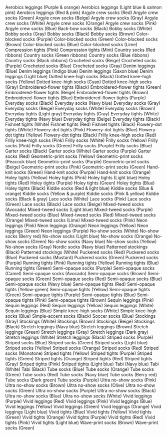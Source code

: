 Aerobics leggings (Purple & orange)
Aerobics leggings (Light blue & salmon pink)
Aerobics leggings (Red & pink)
Argyle crew socks (Red)
Argyle crew socks (Green)
Argyle crew socks (Beige)
Argyle crew socks (Gray)
Argyle crew socks (White)
Argyle crew socks (Orange)
Argyle crew socks (Pink)
Argyle crew socks (Blue)
Back-bow socks (Black)
Bobby socks (White)
Bobby socks (Gray)
Bobby socks (Black)
Bobby socks (Brown)
Color-blocked socks (Purple)
Color-blocked socks (Green)
Color-blocked socks (Brown)
Color-blocked socks (Blue)
Color-blocked socks (Lime)
Compression tights (Pink)
Compression tights (Mint)
Country socks (Red ribbons)
Country socks (Green ribbons)
Country socks (Blue ribbons)
Country socks (Black ribbons)
Crocheted socks (Beige)
Crocheted socks (Purple)
Crocheted socks (Blue)
Crocheted socks (Gray)
Denim leggings (Blue)
Denim leggings (Indigo blue)
Denim leggings (Saxon blue)
Denim leggings (Light blue)
Dotted knee-high socks (Black)
Dotted knee-high socks (Yellow)
Dotted knee-high socks (Cyan)
Dotted knee-high socks (Gray)
Embroidered-flower tights (Black)
Embroidered-flower tights (Green)
Embroidered-flower tights (Beige)
Embroidered-flower tights (Brown)
Embroidered-flower tights (Blue)
Embroidered-flower tights (Purple)
Everyday socks (Black)
Everyday socks (Navy blue)
Everyday socks (Gray)
Everyday socks (Beige)
Everyday socks (White)
Everyday socks (Brown)
Everyday tights (Light gray)
Everyday tights (Gray)
Everyday tights (White)
Everyday tights (Navy blue)
Everyday tights (Beige)
Everyday tights (Black)
Fishnet tights (White)
Fishnet tights (Red)
Fishnet tights (Black)
Flowery-dot tights (White)
Flowery-dot tights (Pink)
Flowery-dot tights (Blue)
Flowery-dot tights (Yellow)
Flowery-dot tights (Black)
Frilly knee-high socks (Red)
Frilly knee-high socks (Pink)
Frilly socks (White)
Frilly socks (Yellow)
Frilly socks (Pink)
Frilly socks (Green)
Frilly socks (Purple)
Frilly socks (Blue)
Garter socks (Black)
Garter socks (White)
Garter socks (Purple)
Garter socks (Red)
Geometric-print socks (Yellow)
Geometric-print socks (Peacock blue)
Geometric-print socks (Purple)
Geometric-print socks (Beige)
Geometric-print socks (Pink)
Geometric-print socks (Green)
Hand-knit socks (Green)
Hand-knit socks (Purple)
Hand-knit socks (Orange)
Holey tights (Yellow)
Holey tights (Pink)
Holey tights (Light blue)
Holey tights (Red)
Holey tights (Purple)
Holey tights (Green)
Holey tights (Blue)
Holey tights (Black)
Kiddie socks (Red & light blue)
Kiddie socks (Blue & orange)
Kiddie socks (Yellow & purple)
Kiddie socks (Pink & yellow)
Kiddie socks (Black & gray)
Lace socks (White)
Lace socks (Pink)
Lace socks (Green)
Lace socks (Black)
Lace socks (Beige)
Mixed-tweed socks (Avocado)
Mixed-tweed socks (Light blue)
Mixed-tweed socks (Purple)
Mixed-tweed socks (Blue)
Mixed-tweed socks (Red)
Mixed-tweed socks (Orange)
Mixed-tweed socks (Lime)
Mixed-tweed socks (Pink)
Neon leggings (Pink)
Neon leggings (Orange)
Neon leggings (Yellow)
Neon leggings (Green)
Neon leggings (Purple)
No-show socks (White)
No-show socks (Berry red)
No-show socks (Light blue)
No-show socks (Orange)
No-show socks (Green)
No-show socks (Navy blue)
No-show socks (Yellow)
No-show socks (Gray)
Nordic socks (Navy blue)
Patterned stockings (Black)
Patterned stockings (White)
Puckered socks (Red)
Puckered socks (Blue)
Puckered socks (Mustard)
Puckered socks (Green)
Puckered socks (Purple)
Running tights (Pink)
Running tights (Yellow)
Running tights (Blue)
Running tights (Green)
Semi-opaque socks (Purple)
Semi-opaque socks (Camel)
Semi-opaque socks (Avocado)
Semi-opaque socks (Brown)
Semi-opaque socks (Green)
Semi-opaque socks (Red)
Semi-opaque socks (Blue)
Semi-opaque socks (Navy blue)
Semi-opaque tights (Red)
Semi-opaque tights (Yellow-green)
Semi-opaque tights (Yellow)
Semi-opaque tights (Green)
Semi-opaque tights (Purple)
Semi-opaque tights (Blue)
Semi-opaque tights (Pink)
Semi-opaque tights (Brown)
Sequin leggings (Pink)
Sequin leggings (Red)
Sequin leggings (Yellow)
Sequin leggings (White)
Sequin leggings (Blue)
Simple knee-high socks (White)
Simple knee-high socks (Blue)
Simple-accent socks (Black)
Soccer socks (Blue)
Stockings (Gray)
Stockings (White)
Stockings (Brown)
Stockings (Beige)
Stockings (Black)
Stretch leggings (Navy blue)
Stretch leggings (Brown)
Stretch leggings (Green)
Stretch leggings (Gray)
Stretch leggings (Dark gray)
Stretch leggings (White)
Stretch leggings (Black)
Striped socks (Purple)
Striped socks (Blue)
Striped socks (Green)
Striped socks (Light blue)
Striped socks (Yellow)
Striped socks (Orange)
Striped socks (Red)
Striped socks (Monotone)
Striped tights (Yellow)
Striped tights (Purple)
Striped tights (Green)
Striped tights (Orange)
Striped tights (Red)
Striped tights (Gray)
Striped tights (Pink)
Striped tights (Light blue)
Tabi (Navy blue)
Tabi (White)
Tabi (Black)
Tube socks (Blue)
Tube socks (Orange)
Tube socks (Green)
Tube socks (Red)
Tube socks (Navy blue)
Tube socks (Berry red)
Tube socks (Dark green)
Tube socks (Purple)
Ultra no-show socks (Pink)
Ultra no-show socks (Brown)
Ultra no-show socks (Olive)
Ultra no-show socks (Green)
Ultra no-show socks (Purple)
Ultra no-show socks (Black)
Ultra no-show socks (Blue)
Ultra no-show socks (White)
Vivid leggings (Purple)
Vivid leggings (Red)
Vivid leggings (Pink)
Vivid leggings (Blue)
Vivid leggings (Yellow)
Vivid leggings (Green)
Vivid leggings (Orange)
Vivid leggings (Light blue)
Vivid tights (Blue)
Vivid tights (Yellow)
Vivid tights (Green)
Vivid tights (Orange)
Vivid tights (Purple)
Vivid tights (Red)
Vivid tights (Pink)
Vivid tights (Light blue)
Wave-print socks (Brown)
Wave-print socks (Green)
